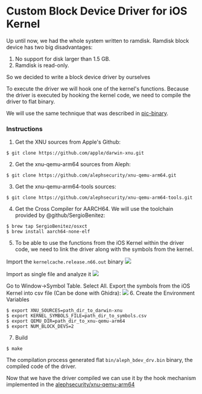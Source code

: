 # Custom Block Device Driver for iOS Kernel

Up until now, we had the whole system written to ramdisk. Ramdisk block device has two big disadvantages:
1. No support for disk larger than 1.5 GB.
2. Ramdisk is read-only.

So we decided to write a block device driver by ourselves

To execute the driver we will hook one of the kernel's functions. Because the driver is executed by hooking the kernel code, we need to compile the driver to flat binary. 

We will use the same technique that was described in [pic-binary](https://github.com/alephsecurity/xnu-qemu-arm64-tools-private/blob/master/pic-binary/README.md).

### Instructions

1. Get the XNU sources from Apple's Github:
```
$ git clone https://github.com/apple/darwin-xnu.git 
```
2. Get the xnu-qemu-arm64 sources from Aleph:
```
$ git clone https://github.com/alephsecurity/xnu-qemu-arm64.git
```
3. Get the xnu-qemu-arm64-tools sources:
```
$ git clone https://github.com/alephsecurity/xnu-qemu-arm64-tools.git
```
4. Get the Cross Compiler for AARCH64. We will use the toolchain provided by @github/SergioBenitez:
```
$ brew tap SergioBenitez/osxct
$ brew install aarch64-none-elf
```
5. To be able to use the functions from the iOS Kernel within the driver code, we need to link the driver along with the symbols from the kernel.

Import the `kernelcache.release.n66.out` binary
![](https://user-images.githubusercontent.com/9990629/74612553-fc269380-510e-11ea-98d0-ed7cd3ce948b.png)

Import as single file and analyze it
![](https://user-images.githubusercontent.com/9990629/74612596-57588600-510f-11ea-9832-8520572cc98e.png)

Go to Window->Symbol Table. Select All. Export the symbols from the iOS Kernel into csv file (Can be done with Ghidra):
![](https://user-images.githubusercontent.com/9990629/74463818-16583b80-4e9b-11ea-99fc-1649fcc8df18.png)
6. Create the Environment Variables
```
$ export XNU_SOURCES=path_dir_to_darwin-xnu
$ export KERNEL_SYMBOLS_FILE=path_dir_to_symbols.csv
$ export QEMU_DIR=path_dir_to_xnu-qemu-arm64
$ export NUM_BLOCK_DEVS=2
```
7. Build
```
$ make
```

The compilation process generated flat `bin/aleph_bdev_drv.bin` binary, the compiled code of the driver.

Now that we have the driver compiled we can use it by the hook mechanism implemented in the [alephsecurity/xnu-qemu-arm64](https://github.com/alephsecurity/xnu-qemu-arm64)
